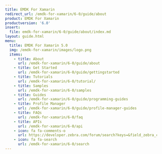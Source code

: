 ```yaml
---
title: EMDK For Xamarin
redirect_url: /emdk-for-xamarin/6-0/guide/about
product: EMDK For Xamarin
productversion: '6.0'
insert:
  file: emdk-for-xamarin/6-0/guide/about/index.md
layout: guide.html
menu:
  title: EMDK For Xamarin 5.0
  img: /emdk-for-xamarin/images/logo.png
  items:
    - title: About
      url: /emdk-for-xamarin/6-0/guide/about
    - title: Get Started
      url: /emdk-for-xamarin/6-0/guide/gettingstarted
    - title: Tutorials
      url: /emdk-for-xamarin/6-0/tutorial/
    - title: Samples
      url: /emdk-for-xamarin/6-0/samples
    - title: Guides
      url: /emdk-for-xamarin/6-0/guide/programming-guides
    - title: Profile Manager
      url: /emdk-for-xamarin/6-0/guide/profile-manager-guides
    - title: FAQs
      url: /emdk-for-xamarin/6-0/faq
    - title: APIs
      url: /emdk-for-xamarin/6-0/api
    - icon: fa fa-comments-o
      url: https://developer.zebra.com/forum/search?keys=&field_zebra_curated_tags_tid%5B%5D=184 
    - icon: fa fa-search
      url: /emdk-for-xamarin/6-0/search
---
```

